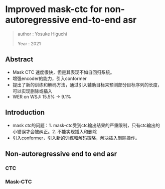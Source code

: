 # Improved mask-ctc for non-autoregressive end-to-end asr

> author : Yosuke Higuchi
>
> Year : 2021

## Abstract

* Mask CTC 速度很快，但是其表现不如自回归系统。
* 增强encoder的能力，引入conformer
* 提出了新的训练和解码方法，通过引入辅助目标来预测部分目标序列的长度，可以实现删除或插入
* WER on WSJ: 15.5% -> 9.1%

## Introduction

* mask ctc的问题：1. mask-ctc受到ctc输出结果的严重限制，只有ctc输出的小错误才会被纠正。2. 不能实现插入和删除
* 引入conformer，引入新的训练和解码策略，解决插入删除操作。

## Non-autoregressive end to end asr

### CTC

### Mask-CTC









